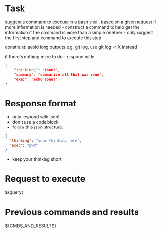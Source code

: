 # Task

suggest a command to execute in a bash shell, based on a given request
if more information is needed - construct a command to help get the information
if the command is more than a simple oneliner - only suggest the first step and command to execute this step

constraint: avoid long outputs e.g. git log, use git log -n X instead

if there's nothing more to do - respond with:

```json
{
    "thinking\": "done!",
    "summary": "summarize all that was done",
    "exec": "echo done!"
}
```

# Response format

- only respond with json!
- don't use a code block
- follow this json structure:

```json
{
  "thinking": "your thinking here",
  "exec": "pwd"
}
```

- keep your thinking short

# Request to execute

${query}

# Previous commands and results

${CMDS_AND_RESULTS}
